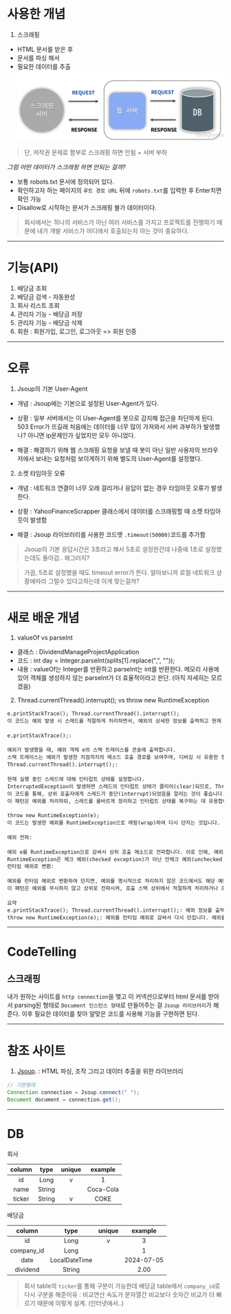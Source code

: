 # 사용한 개념
1. 스크래핑
- HTML 문서를 받은 후
- 문서를 파싱 해서
- 필요한 데이터를 추출
  ![img.png](img.png)
> 단, 저작권 문제로 함부로 스크래핑 하면 안됨 + 서버 부하

*그럼 어떤 데이터가 스크래핑 하면 안되는 걸까?*
- 보통 robots.txt 문서에 정의되어 있다.
- 확인하고자 하는 페이지의 `루트 경로 URL` 뒤에 `robots.txt`를 입력한 후 Enter치면 확인 가능
- Disallow로 시작하는 문서가 스크래핑 불가 데이터이다.
> 회사에서는 하나의 서비스가 아닌 여러 서비스를 가지고 프로젝트를 진행하기 때문에 내가 개발 서비스가 어디에서 호출되는지 아는 것이 중요하다.
---
# 기능(API)
1. 배당금 조회
2. 배당금 검색 - 자동완성
3. 회사 리스트 조회
4. 관리자 기능 - 배당금 저장
5. 관리자 기능 - 배당금 삭제
6. 회원 : 회원가입, 로그인, 로그아웃 => 회원 인증
---
# 오류
1. Jsoup의 기본 User-Agent
- 개념
  : Jsoup에는 기본으로 설정된 User-Agent가 있다.

- 상황
  : 일부 서버에서는 이 User-Agent를 봇으로 감지해 접근을 차단하게 된다.
  503 Error가 뜨길래 처음에는 데이터를 너무 많이 가져와서 서버 과부하가 발생했나? 아니면 ip문제인가 싶었지만 모두 아니었다.

- 해결
  : 해결하기 위해 웹 스크래핑 요청을 보낼 때 봇이 아닌 일반 사용자의 브라우저에서 보내는 요청처럼 보이게하기 위해 별도의
  User-Agent를 설정했다.

2. 소켓 타임아웃 오류
- 개념
  : 네트워크 연결이 너무 오래 걸리거나 응답이 없는 경우 타임아웃 오류가 발생한다.

- 상황
  : YahooFinanceScrapper 클래스에서 데이터를 스크래핑할 때 소켓 타임아웃이 발생함

- 해결
  : Jsoup 라이브러리를 사용한 코드엣 `.timeout(50000)`코드를 추가함

> Jsoup의 기본 응답시간은 3초라고 해서 5초로 설정한건데 나중에 1초로 설정했는데도 돌아감.. 왜그러지?

> 가끔, 5초로 설정했을 때도 timeout error가 뜬다. 알아보니까 로컬 네트워크 상황에따라 그럴수 있다고하는데 이게 맞는걸까?

---
# 새로 배운 개념
1. valueOf vs parseInt
- 클래스 : DividendManageProjectApplication
- 코드 : int day = Integer.parseInt(splits[1].replace(",", ""));
- 내용 : valueOf는 Integer를 반환하고 parseInt는 int를 반환한다. 메모리 사용에있어 객체를 생성하지 않는 parseInt가 더 효율적이라고 판단. (아직 자세히는 모르겠음)

2. Thread.currentThread().interrupt(); vs throw new RuntimeException
```markdown
e.printStackTrace(); Thread.currentThread().interrupt();
이 코드는 예외 발생 시 스레드를 적절하게 처리하면서, 예외의 상세한 정보를 출력하고 현재 스레드의 상태를 관리합니다.

e.printStackTrace();:

예외가 발생했을 때, 예외 객체 e의 스택 트레이스를 콘솔에 출력합니다.
스택 트레이스는 예외가 발생한 지점까지의 메소드 호출 경로를 보여주며, 디버깅 시 유용한 정보를 제공합니다.
Thread.currentThread().interrupt();:

현재 실행 중인 스레드에 대해 인터럽트 상태를 설정합니다.
InterruptedException이 발생하면 스레드의 인터럽트 상태가 클리어(clear)되므로, Thread.currentThread().interrupt();를 호출하여 스레드가 여전히 인터럽트 상태임을 표시합니다.
이 코드를 통해, 상위 호출자에게 스레드가 중단(interrupt)되었음을 알리는 것이 좋습니다. 예를 들어, 향후 스레드의 상태를 체크하거나 다른 처리에서 이 인터럽트 상태를 활용할 수 있습니다.
이 패턴은 예외를 처리하되, 스레드를 올바르게 정리하고 인터럽트 상태를 복구하는 데 유용합니다. 다만, 예외를 던지지 않기 때문에 상위 메소드로 예외가 전파되지는 않습니다.

throw new RuntimeException(e);
이 코드는 발생한 예외를 RuntimeException으로 래핑(wrap)하여 다시 던지는 것입니다.

예외 전파:

예외 e를 RuntimeException으로 감싸서 상위 호출 메소드로 전파합니다. 이로 인해, 예외가 잡히지 않는 한 프로그램이 비정상적으로 종료될 수 있습니다.
RuntimeException은 체크 예외(checked exception)가 아닌 언체크 예외(unchecked exception)로, 호출 메소드에서 명시적으로 처리할 필요는 없지만, 예외가 발생하면 프로그램의 흐름에 큰 영향을 미칩니다.
런타임 예외로 변환:

예외를 런타임 예외로 변환하여 던지면, 예외를 명시적으로 처리하지 않은 코드에서도 해당 예외에 대한 반응을 강제할 수 있습니다.
이 패턴은 예외를 무시하지 않고 상위로 전파시켜, 호출 스택 상위에서 적절하게 처리하거나 프로그램을 종료하도록 하는 데 유용합니다.

요약
e.printStackTrace(); Thread.currentThread().interrupt();: 예외 정보를 출력하고, 현재 스레드의 인터럽트 상태를 복원합니다. 예외를 상위로 전파하지 않으며, 주로 예외를 처리하면서도 스레드의 상태를 유지하고 싶을 때 사용됩니다.
throw new RuntimeException(e);: 예외를 런타임 예외로 감싸서 다시 던집니다. 예외를 상위 메소드로 전파시켜 프로그램 흐름을 중단시키거나 상위에서 예외를 처리하도록 강제합니다.
```
---
# CodeTelling
## 스크래핑
내가 원하는 사이트를 `http connection`을 맺고 이 커넥션으로부터 html 문서를 받아서 parsing된 형태로 `Document 인스턴스 형태`로
만들어주는 걸 `Jsoup 라이브러리`가 해준다. 이후 필요한 데이터를 찾아 알맞은 코드를 사용해 기능을 구현하면 된다.

---
# 참조 사이트
1. [Jsoup](   https://jsoup.org/apidocs/org/jsoup/Jsoup.html
   ). : HTML 파싱, 조작 그리고 데이터 추출을 위한 라이브러리
```java
// 기본형태 
Connection connection = Jsoup.connect(" ");
Document document = connection.get();
``` 
---
# DB
회사

| column |  type  | unique |  example  |
|:------:|:------:|:------:|:---------:|
|   id   |  Long  |   v    |     1     |
|  name  | String |        | Coca-Cola |
| ticker | String |   v    |   COKE    |

배당금

|   column   |     type      | unique |  example   |
|:----------:|:-------------:|:------:|:----------:|
|     id     |     Long      |   v    |     3      |
| company_id |     Long      |        |     1      |
|    date    | LocalDateTime |        | 2024-07-05 |
|  dividend  |    String     |        |    2.00    |

> 회사 table의 `ticker`를 통해 구분이 가능한데 배당금 table에서 `company_id`로 다시 구분을 해준이유
: 비교연산 속도가 문자열간 비교보다 숫자간 비교가 더 빠르기 때문에 이렇게 설계. (인터넷에서..)
